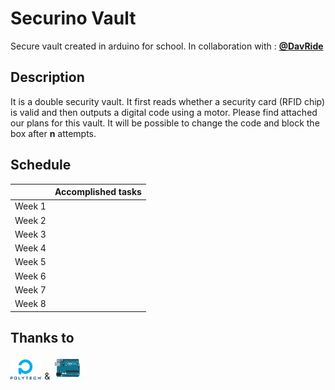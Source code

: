 # Securino Vault

Secure vault created in arduino for school.
In collaboration with : [**@DavRide**](https://github.com/davride)

## Description

It is a double security vault. It first reads whether a security card (RFID chip) is valid and then outputs a digital code using a motor. Please find attached our plans for this vault. It will be possible to change the code and block the box after **n** attempts.

## Schedule
|                |Accomplished tasks
|----------------|------------------------------------------|
|Week 1||
|Week 2||
|Week 3||
|Week 4||
|Week 5||
|Week 6||
|Week 7||
|Week 8||


## Thanks to
<img src="./Images/polytech.png" alt="polytech" width=10% /> & <img src="./Images/arduino.png" alt="arduino uno" width=10% />
